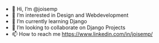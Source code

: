 - 👋 Hi, I’m @joisemp
- 👀 I’m interested in Design and Webdevelopment
- 🌱 I’m currently learning Django
- 💞️ I’m looking to collaborate on Django Projects
- 📫 How to reach me https://www.linkedin.com/in/joisemp/

<!---
joisemp/joisemp is a ✨ special ✨ repository because its `README.md` (this file) appears on your GitHub profile.
You can click the Preview link to take a look at your changes.
--->
